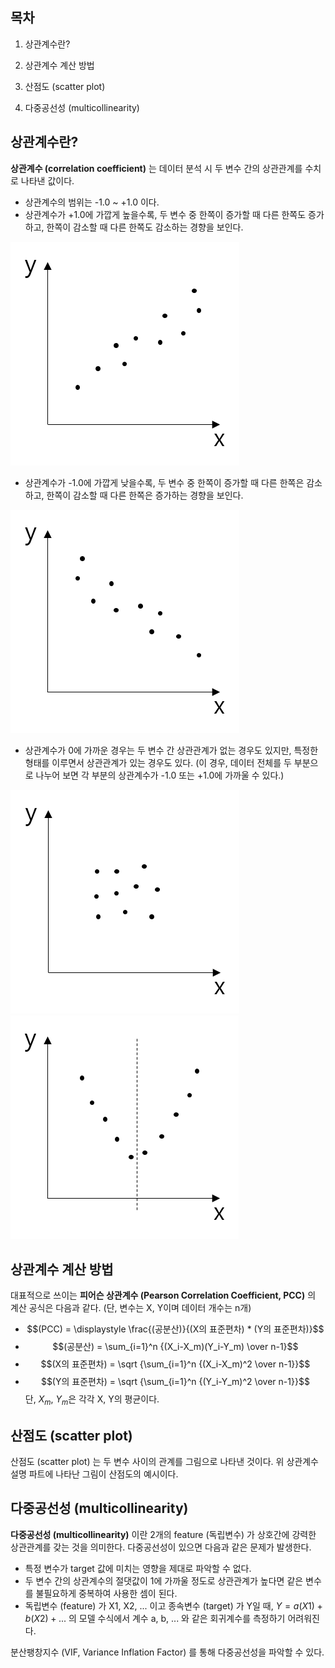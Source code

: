 ## 목차
1. 상관계수란?

2. 상관계수 계산 방법

3. 산점도 (scatter plot)

4. 다중공선성 (multicollinearity)

## 상관계수란?
**상관계수 (correlation coefficient)** 는 데이터 분석 시 두 변수 간의 상관관계를 수치로 나타낸 값이다.
* 상관계수의 범위는 -1.0 ~ +1.0 이다.
* 상관계수가 +1.0에 가깝게 높을수록, 두 변수 중 한쪽이 증가할 때 다른 한쪽도 증가하고, 한쪽이 감소할 때 다른 한쪽도 감소하는 경향을 보인다.

![상관계수가 높은 경우](./images/상관계수_1.png)
* 상관계수가 -1.0에 가깝게 낮을수록, 두 변수 중 한쪽이 증가할 때 다른 한쪽은 감소하고, 한쪽이 감소할 때 다른 한쪽은 증가하는 경향을 보인다.

![상관계수가 높은 경우](./images/상관계수_2.png)
* 상관계수가 0에 가까운 경우는 두 변수 간 상관관계가 없는 경우도 있지만, 특정한 형태를 이루면서 상관관계가 있는 경우도 있다. (이 경우, 데이터 전체를 두 부분으로 나누어 보면 각 부분의 상관계수가 -1.0 또는 +1.0에 가까울 수 있다.)

![상관계수가 0에 가까우면서 상관관계가 없는 경우](./images/상관계수_3.png)
![상관계수가 0에 가까우면서 상관관계가 있는 경우 (점선을 기준으로 두 부분으로 나누면 각 부분의 상관계수가 각각 -1.0, +1.0에 가까움)](./images/상관계수_4.png)

## 상관계수 계산 방법
대표적으로 쓰이는 **피어슨 상관계수 (Pearson Correlation Coefficient, PCC)** 의 계산 공식은 다음과 같다. (단, 변수는 X, Y이며 데이터 개수는 n개)
* $$(PCC) = \displaystyle \frac{(공분산)}{(X의 표준편차) * (Y의 표준편차)}$$
* $$(공분산) = \sum_{i=1}^n {(X_i-X_m)(Y_i-Y_m) \over n-1}$$
* $$(X의 표준편차) = \sqrt {\sum_{i=1}^n {(X_i-X_m)^2 \over n-1}}$$
* $$(Y의 표준편차) = \sqrt {\sum_{i=1}^n {(Y_i-Y_m)^2 \over n-1}}$$
단, $X_m$, $Y_m$은 각각 X, Y의 평균이다.

## 산점도 (scatter plot)
산점도 (scatter plot) 는 두 변수 사이의 관계를 그림으로 나타낸 것이다. 위 상관계수 설명 파트에 나타난 그림이 산점도의 예시이다.

## 다중공선성 (multicollinearity)
**다중공선성 (multicollinearity)** 이란 2개의 feature (독립변수) 가 상호간에 강력한 상관관계를 갖는 것을 의미한다. 다중공선성이 있으면 다음과 같은 문제가 발생한다.
* 특정 변수가 target 값에 미치는 영향을 제대로 파악할 수 없다.
* 두 변수 간의 상관계수의 절댓값이 1에 가까울 정도로 상관관계가 높다면 같은 변수를 불필요하게 중복하여 사용한 셈이 된다.
* 독립변수 (feature) 가 X1, X2, ... 이고 종속변수 (target) 가 Y일 때, $Y = a(X1) + b(X2) + ...$ 의 모델 수식에서 계수 a, b, ... 와 같은 회귀계수를 측정하기 어려워진다.

분산팽창지수 (VIF, Variance Inflation Factor) 를 통해 다중공선성을 파악할 수 있다.